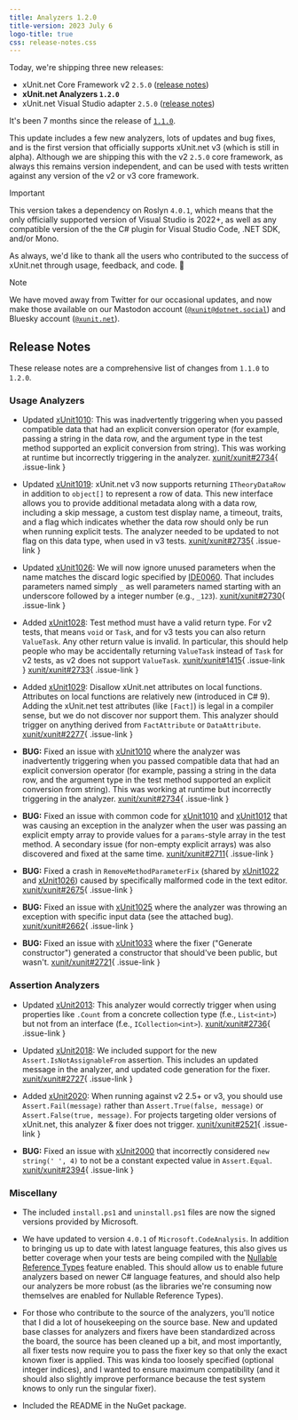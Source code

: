 ```yaml
---
title: Analyzers 1.2.0
title-version: 2023 July 6
logo-title: true
css: release-notes.css
---
```


Today, we're shipping three new releases:

* xUnit.net Core Framework v2 `2.5.0` ([release notes](/releases/v2/2.5.0))
* **xUnit.net Analyzers `1.2.0`**
* xUnit.net Visual Studio adapter `2.5.0` ([release notes](/releases/visualstudio/2.5.0))

It's been 7 months since the release of [`1.1.0`](1.1.0).

This update includes a few new analyzers, lots of updates and bug fixes, and is the first version that officially supports xUnit.net v3 (which is still in alpha). Although we are shipping this with the v2 `2.5.0` core framework, as always this remains version independent, and can be used with tests written against any version of the v2 or v3 core framework.

> [!IMPORTANT]
> This version takes a dependency on Roslyn `4.0.1`, which means that the only officially supported version of Visual Studio is 2022+, as well as any compatible version of the the C# plugin for Visual Studio Code, .NET SDK, and/or Mono.

As always, we'd like to thank all the users who contributed to the success of xUnit.net through usage, feedback, and code. 🎉

> [!NOTE]
> We have moved away from Twitter for our occasional updates, and now make those available on our Mastodon account ([`@xunit@dotnet.social`](https://dotnet.social/@xunit)) and Bluesky account ([`@xunit.net`](https://bsky.app/profile/xunit.net)).

## Release Notes

These release notes are a comprehensive list of changes from `1.1.0` to `1.2.0`.

### Usage Analyzers

* Updated [xUnit1010](/xunit.analyzers/rules/xUnit1010): This was inadvertently triggering when you passed compatible data that had an explicit conversion operator (for example, passing a string in the data row, and the argument type in the test method supported an explicit conversion from string). This was working at runtime but incorrectly triggering in the analyzer. [xunit/xunit#2734](https://github.com/xunit/xunit/issues/2734){ .issue-link }

* Updated [xUnit1019](/xunit.analyzers/rules/xUnit1019): xUnit.net v3 now supports returning `ITheoryDataRow` in addition to `object[]` to represent a row of data. This new interface allows you to provide additional metadata along with a data row, including a skip message, a custom test display name, a timeout, traits, and a flag which indicates whether the data row should only be run when running explicit tests. The analyzer needed to be updated to not flag on this data type, when used in v3 tests. [xunit/xunit#2735](https://github.com/xunit/xunit/issues/2735){ .issue-link }

* Updated [xUnit1026](/xunit.analyzers/rules/xUnit1010): We will now ignore unused parameters when the name matches the discard logic specified by [IDE0060](https://learn.microsoft.com/dotnet/fundamentals/code-analysis/style-rules/ide0060). That includes parameters named simply `_` as well parameters named starting with an underscore followed by a integer number (e.g., `_123`). [xunit/xunit#2730](https://github.com/xunit/xunit/issues/2730){ .issue-link }

* Added [xUnit1028](/xunit.analyzers/rules/xUnit1028): Test method must have a valid return type. For v2 tests, that means `void` or `Task`, and for v3 tests you can also return `ValueTask`. Any other return value is invalid. In particular, this should help people who may be accidentally returning `ValueTask` instead of `Task` for v2 tests, as v2 does not support `ValueTask`. [xunit/xunit#1415](https://github.com/xunit/xunit/issues/1415){ .issue-link } [xunit/xunit#2733](https://github.com/xunit/xunit/issues/2733){ .issue-link }

* Added [xUnit1029](/xunit.analyzers/rules/xUnit1029): Disallow xUnit.net attributes on local functions. Attributes on local functions are relatively new (introduced in C# 9). Adding the xUnit.net test attributes (like `[Fact]`) is legal in a compiler sense, but we do not discover nor support them. This analyzer should trigger on anything derived from `FactAttribute` or `DataAttribute`. [xunit/xunit#2277](https://github.com/xunit/xunit/issues/2277){ .issue-link }

* **BUG:** Fixed an issue with [xUnit1010](/xunit.analyzers/rules/xUnit1010) where the analyzer was inadvertently triggering when you passed compatible data that had an explicit conversion operator (for example, passing a string in the data row, and the argument type in the test method supported an explicit conversion from string). This was working at runtime but incorrectly triggering in the analyzer. [xunit/xunit#2734](https://github.com/xunit/xunit/issues/2734){ .issue-link }

* **BUG:** Fixed an issue with common code for [xUnit1010](/xunit.analyzers/rules/xUnit1010) and [xUnit1012](/xunit.analyzers/rules/xUnit1012) that was causing an exception in the analyzer when the user was passing an explicit empty array to provide values for a `params`-style array in the test method. A secondary issue (for non-empty explicit arrays) was also discovered and fixed at the same time. [xunit/xunit#2711](https://github.com/xunit/xunit/issues/2711){ .issue-link }


* **BUG:** Fixed a crash in `RemoveMethodParameterFix` (shared by [xUnit1022](/xunit.analyzers/rules/xUnit1022) and [xUnit1026](/xunit.analyzers/rules/xUnit1026)) caused by specifically malformed code in the text editor. [xunit/xunit#2675](https://github.com/xunit/xunit/issues/2675){ .issue-link }

* **BUG:** Fixed an issue with [xUnit1025](/xunit.analyzers/rules/xUnit1025) where the analyzer was throwing an exception with specific input data (see the attached bug). [xunit/xunit#2662](https://github.com/xunit/xunit/issues/2662){ .issue-link }

* **BUG:** Fixed an issue with [xUnit1033](/xunit.analyzers/rules/xUnit1033) where the fixer ("Generate constructor") generated a constructor that should've been public, but wasn't. [xunit/xunit#2721](https://github.com/xunit/xunit/issues/2721){ .issue-link }

### Assertion Analyzers

* Updated [xUnit2013](/xunit.analyzers/rules/xUnit2013): This analyzer would correctly trigger when using properties like `.Count` from a concrete collection type (f.e., `List<int>`) but not from an interface (f.e., `ICollection<int>`). [xunit/xunit#2736](https://github.com/xunit/xunit/issues/2736){ .issue-link }

* Updated [xUnit2018](/xunit.analyzers/rules/xUnit2018): We included support for the new `Assert.IsNotAssignableFrom` assertion. This includes an updated message in the analyzer, and updated code generation for the fixer. [xunit/xunit#2727](https://github.com/xunit/xunit/issues/2727){ .issue-link }

* Added [xUnit2020](/xunit.analyzers/rules/xUnit2020): When running against v2 2.5+ or v3, you should use `Assert.Fail(message)` rather than `Assert.True(false, message)` or `Assert.False(true, message)`. For projects targeting older versions of xUnit.net, this analyzer & fixer does not trigger. [xunit/xunit#2521](https://github.com/xunit/xunit/issues/2521){ .issue-link }

* **BUG:** Fixed an issue with [xUnit2000](/xunit.analyzers/rules/xUnit2000) that incorrectly considered `new string(' ', 4)` to not be a constant expected value in `Assert.Equal`. [xunit/xunit#2394](https://github.com/xunit/xunit/issues/2394){ .issue-link }

### Miscellany

* The included `install.ps1` and `uninstall.ps1` files are now the signed versions provided by Microsoft.

* We have updated to version `4.0.1` of `Microsoft.CodeAnalysis`. In addition to bringing us up to date with latest language features, this also gives us better coverage when your tests are being compiled with the [Nullable Reference Types](https://learn.microsoft.com/dotnet/csharp/nullable-references) feature enabled. This should allow us to enable future analyzers based on newer C# language features, and should also help our analyzers be more robust (as the libraries we're consuming now themselves are enabled for Nullable Reference Types).

* For those who contribute to the source of the analyzers, you'll notice that I did a lot of housekeeping on the source base. New and updated base classes for analyzers and fixers have been standardized across the board, the source has been cleaned up a bit, and most importantly, all fixer tests now require you to pass the fixer key so that only the exact known fixer is applied. This was kinda too loosely specified (optional integer indices), and I wanted to ensure maximum compatibility (and it should also slightly improve performance because the test system knows to only run the singular fixer).

* Included the README in the NuGet package.
